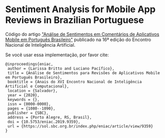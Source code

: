 # Sentiment Analysis for Mobile App Reviews in Brazilian Portuguese #
Código do artigo ["Análise de Sentimentos em Comentários de Aplicativos Mobile em Português Brasileiro"](https://sol.sbc.org.br/index.php/eniac/article/view/9359) publicado na 16ª edição do Encontro Nacional de Inteligência Artificial.

Se você usar essa implementação, por favor cite:
```
@inproceedings{eniac,
 author = {Larissa Britto and Luciano Pacífico},
 title = {Análise de Sentimentos para Revisões de Aplicativos Mobile em Português Brasileiro},
 booktitle = {Anais do XVI Encontro Nacional de Inteligência Artificial e Computacional},
 location = {Salvador},
 year = {2020},
 keywords = {},
 issn = {0000-0000},
 pages = {1080--1090},
 publisher = {SBC},
 address = {Porto Alegre, RS, Brasil},
 doi = {10.5753/eniac.2019.9359},
 url = {https://sol.sbc.org.br/index.php/eniac/article/view/9359}
}
```

